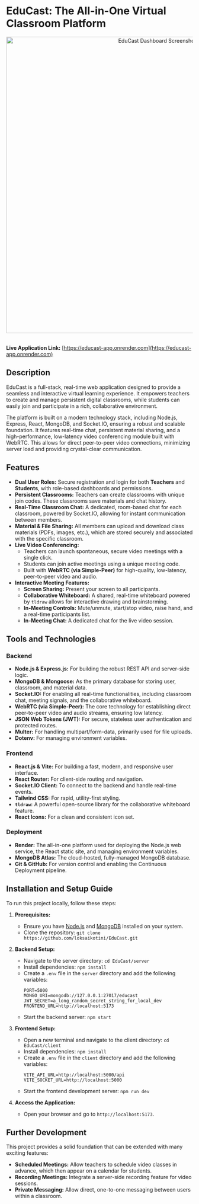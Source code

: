 # EduCast: The All-in-One Virtual Classroom Platform

<div align="center">
 
  <img src="dashboard.png" alt="EduCast Dashboard Screenshot" width="800"/>
</div>

<br/>

**Live Application Link:** [https://educast-app.onrender.com](https://educast-app.onrender.com)

## Description

EduCast is a full-stack, real-time web application designed to provide a seamless and interactive virtual learning experience. It empowers teachers to create and manage persistent digital classrooms, while students can easily join and participate in a rich, collaborative environment.

The platform is built on a modern technology stack, including Node.js, Express, React, MongoDB, and Socket.IO, ensuring a robust and scalable foundation. It features real-time chat, persistent material sharing, and a high-performance, low-latency video conferencing module built with WebRTC. This allows for direct peer-to-peer video connections, minimizing server load and providing crystal-clear communication.

## Features

- **Dual User Roles:** Secure registration and login for both **Teachers** and **Students**, with role-based dashboards and permissions.
- **Persistent Classrooms:** Teachers can create classrooms with unique join codes. These classrooms save materials and chat history.
- **Real-Time Classroom Chat:** A dedicated, room-based chat for each classroom, powered by Socket.IO, allowing for instant communication between members.
- **Material & File Sharing:** All members can upload and download class materials (PDFs, images, etc.), which are stored securely and associated with the specific classroom.
- **Live Video Conferencing:**
  - Teachers can launch spontaneous, secure video meetings with a single click.
  - Students can join active meetings using a unique meeting code.
  - Built with **WebRTC (via Simple-Peer)** for high-quality, low-latency, peer-to-peer video and audio.
- **Interactive Meeting Features:**
  - **Screen Sharing:** Present your screen to all participants.
  - **Collaborative Whiteboard:** A shared, real-time whiteboard powered by `tldraw` allows for interactive drawing and brainstorming.
  - **In-Meeting Controls:** Mute/unmute, start/stop video, raise hand, and a real-time participants list.
  - **In-Meeting Chat:** A dedicated chat for the live video session.

## Tools and Technologies

### Backend
- **Node.js & Express.js:** For building the robust REST API and server-side logic.
- **MongoDB & Mongoose:** As the primary database for storing user, classroom, and material data.
- **Socket.IO:** For enabling all real-time functionalities, including classroom chat, meeting signals, and the collaborative whiteboard.
- **WebRTC (via Simple-Peer):** The core technology for establishing direct peer-to-peer video and audio streams, ensuring low latency.
- **JSON Web Tokens (JWT):** For secure, stateless user authentication and protected routes.
- **Multer:** For handling multipart/form-data, primarily used for file uploads.
- **Dotenv:** For managing environment variables.

### Frontend
- **React.js & Vite:** For building a fast, modern, and responsive user interface.
- **React Router:** For client-side routing and navigation.
- **Socket.IO Client:** To connect to the backend and handle real-time events.
- **Tailwind CSS:** For rapid, utility-first styling.
- **`tldraw`:** A powerful open-source library for the collaborative whiteboard feature.
- **React Icons:** For a clean and consistent icon set.

### Deployment
- **Render:** The all-in-one platform used for deploying the Node.js web service, the React static site, and managing environment variables.
- **MongoDB Atlas:** The cloud-hosted, fully-managed MongoDB database.
- **Git & GitHub:** For version control and enabling the Continuous Deployment pipeline.

## Installation and Setup Guide

To run this project locally, follow these steps:

1.  **Prerequisites:**
    - Ensure you have [Node.js](https://nodejs.org/) and [MongoDB](https://www.mongodb.com/try/download/community) installed on your system.
    - Clone the repository: `git clone https://github.com/loksaikotini/EduCast.git`

2.  **Backend Setup:**
    - Navigate to the server directory: `cd EduCast/server`
    - Install dependencies: `npm install`
    - Create a `.env` file in the `server` directory and add the following variables:
      ```env
      PORT=5000
      MONGO_URI=mongodb://127.0.0.1:27017/educast
      JWT_SECRET=a_long_random_secret_string_for_local_dev
      FRONTEND_URL=http://localhost:5173
      ```
    - Start the backend server: `npm start`

3.  **Frontend Setup:**
    - Open a new terminal and navigate to the client directory: `cd EduCast/client`
    - Install dependencies: `npm install`
    - Create a `.env` file in the `client` directory and add the following variables:
      ```env
      VITE_API_URL=http://localhost:5000/api
      VITE_SOCKET_URL=http://localhost:5000
      ```
    - Start the frontend development server: `npm run dev`

4.  **Access the Application:**
    - Open your browser and go to `http://localhost:5173`.

## Further Development

This project provides a solid foundation that can be extended with many exciting features:
- **Scheduled Meetings:** Allow teachers to schedule video classes in advance, which then appear on a calendar for students.
- **Recording Meetings:** Integrate a server-side recording feature for video sessions.
- **Private Messaging:** Allow direct, one-to-one messaging between users within a classroom.
